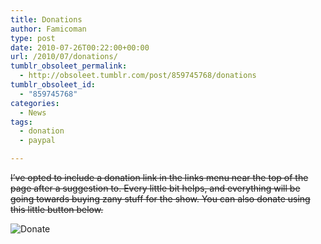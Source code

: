 ```yaml
---
title: Donations
author: Famicoman
type: post
date: 2010-07-26T00:22:00+00:00
url: /2010/07/donations/
tumblr_obsoleet_permalink:
  - http://obsoleet.tumblr.com/post/859745768/donations
tumblr_obsoleet_id:
  - "859745768"
categories:
  - News
tags:
  - donation
  - paypal

---
```

~~I’ve opted to include a donation link in the links menu near the top of the page after a suggestion to. Every little bit helps, and everything will be going towards buying zany stuff for the show. You can also donate using this little button below.~~

![Donate](/images/uploads/2010/07/donate.gif)